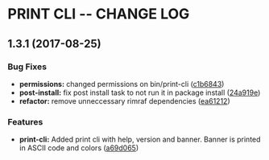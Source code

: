 # PRINT CLI -- CHANGE LOG

<a name="1.3.1"></a>
## 1.3.1 (2017-08-25)


### Bug Fixes

* **permissions:** changed permissions on bin/print-cli ([c1b6843](https://github.com/sridharmallela/print-cli/commit/c1b6843))
* **post-install:** fix post install task to not run it in package install ([24a919e](https://github.com/sridharmallela/print-cli/commit/24a919e))
* **refactor:** remove unneccessary rimraf dependencies ([ea61212](https://github.com/sridharmallela/print-cli/commit/ea61212))


### Features

* **print-cli:** Added print cli with help, version and banner. Banner is printed in ASCII code and colors ([a69d065](https://github.com/sridharmallela/print-cli/commit/a69d065))



